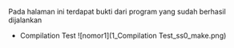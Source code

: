 Pada halaman ini terdapat bukti dari program yang sudah berhasil dijalankan

- Compilation Test
![nomor1](1_Compilation Test_ss0_make.png)
